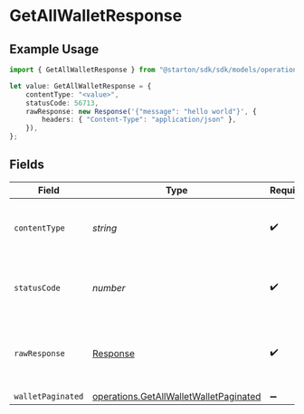 # GetAllWalletResponse

## Example Usage

```typescript
import { GetAllWalletResponse } from "@starton/sdk/sdk/models/operations";

let value: GetAllWalletResponse = {
    contentType: "<value>",
    statusCode: 56713,
    rawResponse: new Response('{"message": "hello world"}', {
        headers: { "Content-Type": "application/json" },
    }),
};
```

## Fields

| Field                                                                                                   | Type                                                                                                    | Required                                                                                                | Description                                                                                             |
| ------------------------------------------------------------------------------------------------------- | ------------------------------------------------------------------------------------------------------- | ------------------------------------------------------------------------------------------------------- | ------------------------------------------------------------------------------------------------------- |
| `contentType`                                                                                           | *string*                                                                                                | :heavy_check_mark:                                                                                      | HTTP response content type for this operation                                                           |
| `statusCode`                                                                                            | *number*                                                                                                | :heavy_check_mark:                                                                                      | HTTP response status code for this operation                                                            |
| `rawResponse`                                                                                           | [Response](https://developer.mozilla.org/en-US/docs/Web/API/Response)                                   | :heavy_check_mark:                                                                                      | Raw HTTP response; suitable for custom response parsing                                                 |
| `walletPaginated`                                                                                       | [operations.GetAllWalletWalletPaginated](../../../sdk/models/operations/getallwalletwalletpaginated.md) | :heavy_minus_sign:                                                                                      | N/A                                                                                                     |